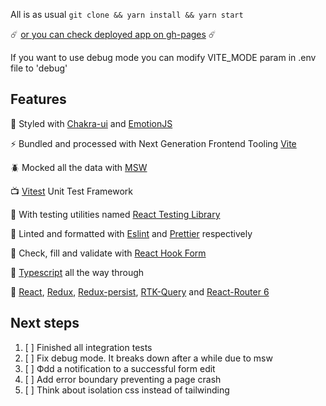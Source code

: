 All is as usual `git clone && yarn install && yarn start`

☄️
[or you can check deployed app on gh-pages](https://isosnovsky.github.io/characters-cards/)
☄️

If you want to use debug mode you can modify VITE_MODE param in .env file to 'debug'

## Features

💅 Styled with [Chakra-ui](https://chakra-ui.com/) and [EmotionJS](https://emotion.sh/docs/introduction)

⚡ Bundled and processed with Next Generation Frontend Tooling [Vite](https://vitejs.dev/) 

🪲 Mocked all the data with [MSW](https://mswjs.io/)

📺 [Vitest](https://vitest.dev/) Unit Test Framework 

🌿 With testing utilities named [React Testing Library](https://testing-library.com/)

🧬 Linted and formatted with [Eslint](https://eslint.org/) and [Prettier](https://prettier.io/)  respectively

💌 Check, fill and validate with [React Hook Form](https://react-hook-form.com/)

🏢 [Typescript](https://www.typescriptlang.org/) all the way through

🐙 [React](https://react.dev/), [Redux](https://redux.js.org/), [Redux-persist](https://github.com/rt2zz/redux-persist), [RTK-Query](https://redux-toolkit.js.org/rtk-query/overview) and [React-Router 6](https://reactrouter.com/en/main)

## Next steps

1. [ ] Finished all integration tests
2. [ ] Fix debug mode. It breaks down after a while due to msw
3. [ ] Фdd a notification to a successful form edit
4. [ ] Add error boundary preventing a page crash
5. [ ] Think about isolation css instead of tailwinding